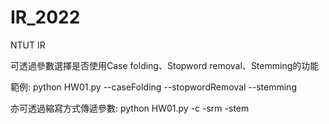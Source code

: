 # IR_2022
NTUT IR

可透過參數選擇是否使用Case folding、Stopword removal、Stemming的功能

範例:
python HW01.py --caseFolding --stopwordRemoval --stemming

亦可透過縮寫方式傳遞參數:
python HW01.py -c -srm -stem